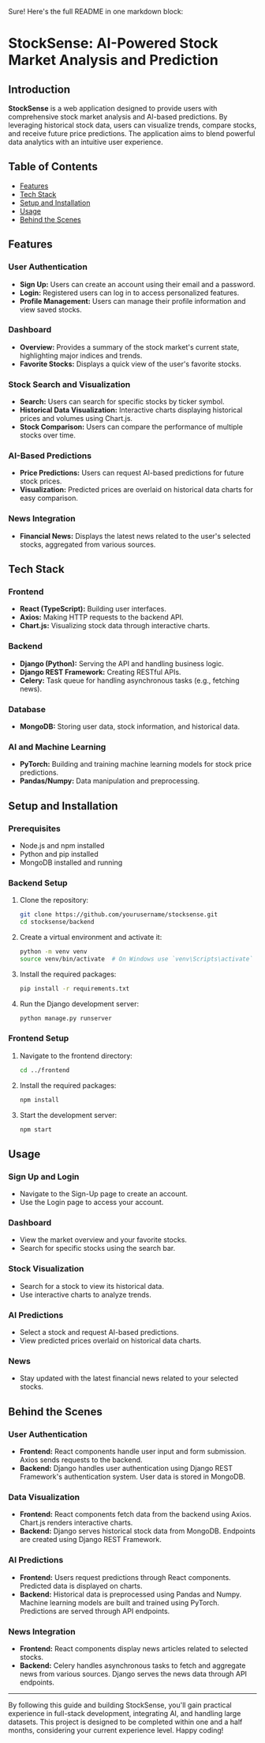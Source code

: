 Sure! Here's the full README in one markdown block:


# StockSense: AI-Powered Stock Market Analysis and Prediction

## Introduction
**StockSense** is a web application designed to provide users with comprehensive stock market analysis and AI-based predictions. By leveraging historical stock data, users can visualize trends, compare stocks, and receive future price predictions. The application aims to blend powerful data analytics with an intuitive user experience.

## Table of Contents
- [Features](#features)
- [Tech Stack](#tech-stack)
- [Setup and Installation](#setup-and-installation)
- [Usage](#usage)
- [Behind the Scenes](#behind-the-scenes)

## Features
### User Authentication
- **Sign Up:** Users can create an account using their email and a password.
- **Login:** Registered users can log in to access personalized features.
- **Profile Management:** Users can manage their profile information and view saved stocks.

### Dashboard
- **Overview:** Provides a summary of the stock market's current state, highlighting major indices and trends.
- **Favorite Stocks:** Displays a quick view of the user's favorite stocks.

### Stock Search and Visualization
- **Search:** Users can search for specific stocks by ticker symbol.
- **Historical Data Visualization:** Interactive charts displaying historical prices and volumes using Chart.js.
- **Stock Comparison:** Users can compare the performance of multiple stocks over time.

### AI-Based Predictions
- **Price Predictions:** Users can request AI-based predictions for future stock prices.
- **Visualization:** Predicted prices are overlaid on historical data charts for easy comparison.

### News Integration
- **Financial News:** Displays the latest news related to the user's selected stocks, aggregated from various sources.

## Tech Stack
### Frontend
- **React (TypeScript):** Building user interfaces.
- **Axios:** Making HTTP requests to the backend API.
- **Chart.js:** Visualizing stock data through interactive charts.

### Backend
- **Django (Python):** Serving the API and handling business logic.
- **Django REST Framework:** Creating RESTful APIs.
- **Celery:** Task queue for handling asynchronous tasks (e.g., fetching news).

### Database
- **MongoDB:** Storing user data, stock information, and historical data.

### AI and Machine Learning
- **PyTorch:** Building and training machine learning models for stock price predictions.
- **Pandas/Numpy:** Data manipulation and preprocessing.

## Setup and Installation
### Prerequisites
- Node.js and npm installed
- Python and pip installed
- MongoDB installed and running

### Backend Setup
1. Clone the repository:
   ```bash
   git clone https://github.com/yourusername/stocksense.git
   cd stocksense/backend
   ```
2. Create a virtual environment and activate it:
   ```bash
   python -m venv venv
   source venv/bin/activate  # On Windows use `venv\Scripts\activate`
   ```
3. Install the required packages:
   ```bash
   pip install -r requirements.txt
   ```
4. Run the Django development server:
   ```bash
   python manage.py runserver
   ```

### Frontend Setup
1. Navigate to the frontend directory:
   ```bash
   cd ../frontend
   ```
2. Install the required packages:
   ```bash
   npm install
   ```
3. Start the development server:
   ```bash
   npm start
   ```

## Usage
### Sign Up and Login
- Navigate to the Sign-Up page to create an account.
- Use the Login page to access your account.

### Dashboard
- View the market overview and your favorite stocks.
- Search for specific stocks using the search bar.

### Stock Visualization
- Search for a stock to view its historical data.
- Use interactive charts to analyze trends.

### AI Predictions
- Select a stock and request AI-based predictions.
- View predicted prices overlaid on historical data charts.

### News
- Stay updated with the latest financial news related to your selected stocks.

## Behind the Scenes
### User Authentication
- **Frontend:** React components handle user input and form submission. Axios sends requests to the backend.
- **Backend:** Django handles user authentication using Django REST Framework's authentication system. User data is stored in MongoDB.

### Data Visualization
- **Frontend:** React components fetch data from the backend using Axios. Chart.js renders interactive charts.
- **Backend:** Django serves historical stock data from MongoDB. Endpoints are created using Django REST Framework.

### AI Predictions
- **Frontend:** Users request predictions through React components. Predicted data is displayed on charts.
- **Backend:** Historical data is preprocessed using Pandas and Numpy. Machine learning models are built and trained using PyTorch. Predictions are served through API endpoints.

### News Integration
- **Frontend:** React components display news articles related to selected stocks.
- **Backend:** Celery handles asynchronous tasks to fetch and aggregate news from various sources. Django serves the news data through API endpoints.

---

By following this guide and building StockSense, you'll gain practical experience in full-stack development, integrating AI, and handling large datasets. This project is designed to be completed within one and a half months, considering your current experience level. Happy coding!
```
